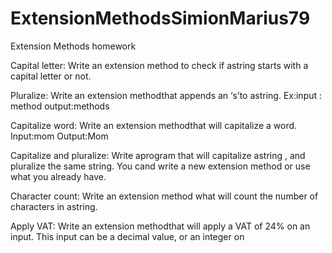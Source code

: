 # ExtensionMethodsSimionMarius79
Extension Methods homework


Capital letter:
Write an extension method to check if astring starts with a capital letter or not.

Pluralize:
Write an extension methodthat appends an ‘s’to astring. 
Ex:input : method 
output:methods

Capitalize word:
Write an extension methodthat will capitalize a word.
Input:mom
Output:Mom

Capitalize and pluralize:
Write aprogram that will capitalize astring , and pluralize the same string.
You cand write a new extension method or use what you already have.

Character count:
Write an extension method what will count the number of characters in astring.

Apply VAT:
Write an extension methodthat will apply a VAT of 24% on an input. 
This input can be a decimal value, or an integer on

